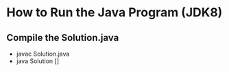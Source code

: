 # How to Run the Java Program (JDK8)
## Compile the Solution.java 
* javac Solution.java 
* java Solution []
